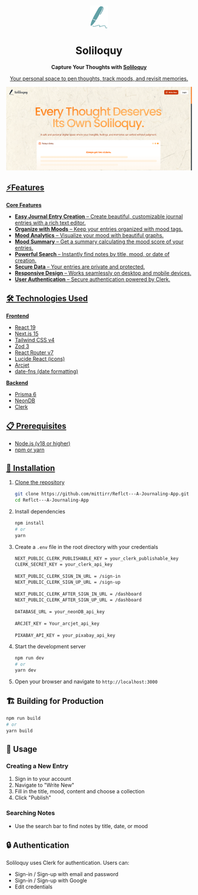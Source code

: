 <div align="center">
  <img alt="Logo" src="public/soliloquy-pen.png" width="50" />
</div>
<h1 align="center">
  Soliloquy
</h1>

<p align="center">
  <strong>Capture Your Thoughts with <a href="https://soliloquyy.vercel.app/" target="_blank">Soliloquy</strong>
</p>

<p align="center">
  Your personal space to pen thoughts, track moods, and revisit memories.
</p>

![Soliloquy Demo](public/demo.png)  

## ⚡Features

**Core Features**

- **Easy Journal Entry Creation** – Create beautiful, customizable journal entries with a rich text editor.  
- **Organize with Moods** – Keep your entries organized with mood tags.  
- **Mood Analytics** – Visualize your mood with beautiful graphs.  
- **Mood Summary** – Get a summary calculating the mood score of your entries.  
- **Powerful Search** – Instantly find notes by title, mood, or date of creation.  
- **Secure Data** – Your entries are private and protected.  
- **Responsive Design** – Works seamlessly on desktop and mobile devices.  
- **User Authentication** – Secure authentication powered by Clerk.  

## 🛠️ Technologies Used

**Frontend**

- React 19  
- Next.js 15  
- Tailwind CSS v4  
- Zod 3  
- React Router v7  
- Lucide React (icons)  
- Arcjet  
- date-fns (date formatting)  

**Backend**

- Prisma 6  
- NeonDB  
- Clerk  

## 📋 Prerequisites

- Node.js (v18 or higher)  
- npm or yarn  


## 🚀 Installation

1. Clone the repository
   ```bash
   git clone https://github.com/mittirr/Reflct---A-Journaling-App.git
   cd Reflct---A-Journaling-App
   ```

2. Install dependencies
   ```bash
   npm install
   # or
   yarn
   ```

3. Create a `.env` file in the root directory with your credentials
   ```
   NEXT_PUBLIC_CLERK_PUBLISHABLE_KEY = your_clerk_publishable_key
   CLERK_SECRET_KEY = your_clerk_api_key

   NEXT_PUBLIC_CLERK_SIGN_IN_URL = /sign-in
   NEXT_PUBLIC_CLERK_SIGN_UP_URL = /sign-up

   NEXT_PUBLIC_CLERK_AFTER_SIGN_IN_URL = /dashboard
   NEXT_PUBLIC_CLERK_AFTER_SIGN_UP_URL = /dashboard

   DATABASE_URL = your_neonDB_api_key

   ARCJET_KEY = Your_arcjet_api_key

   PIXABAY_API_KEY = your_pixabay_api_key
   ```

4. Start the development server
   ```bash
   npm run dev
   # or
   yarn dev
   ```

5. Open your browser and navigate to `http://localhost:3000`

## 🏗️ Building for Production
  ```bash
  npm run build
  # or
  yarn build
  ```

## 📱 Usage

### Creating a New Entry
1. Sign in to your account
2. Navigate to "Write New"
3. Fill in the title, mood, content and choose a collection
5. Click "Publish"

### Searching Notes
- Use the search bar to find notes by title, date, or mood

## 🔒 Authentication

Soliloquy uses Clerk for authentication. Users can:
- Sign-in / Sign-up with email and password
- Sign-in / Sign-up with Google
- Edit credentials